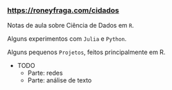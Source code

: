 
###  <https://roneyfraga.com/cidados>

Notas de aula sobre Ciência de Dados em `R`.

Alguns experimentos com `Julia` e `Python`.

Alguns pequenos `Projetos`, feitos principalmente em R. 

- TODO
    - Parte: redes
    - Parte: análise de texto

